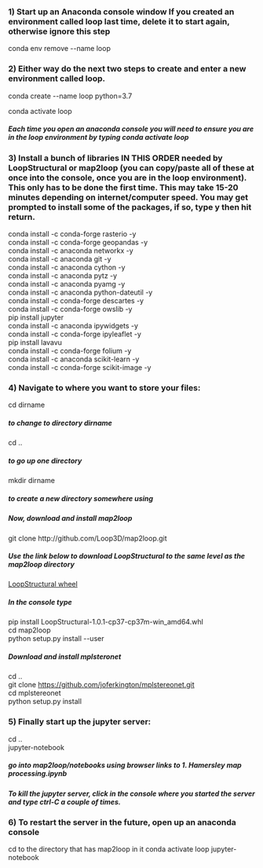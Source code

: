 ### 1) Start up an Anaconda console window  If you created an environment called loop last time, delete it to start again, otherwise ignore this step
   
conda env remove --name loop
   
### 2) Either way do the next two steps to create and enter a new environment called loop. 
   
conda create --name loop python=3.7
   
conda activate loop   
   
##### Each time you open an anaconda console   you will need to ensure you are in the loop environment by typing conda activate loop

### 3)  Install a bunch of libraries IN THIS ORDER needed by LoopStructural or map2loop (you can copy/paste all of these at once into the console, once you are in the loop environment). This only has to be done the first time. This may take 15-20 minutes depending on internet/computer speed. You may get prompted to install some of the packages, if so, type y then hit return.
    
conda install -c conda-forge rasterio   -y   
conda install -c conda-forge geopandas -y   
conda install -c anaconda networkx -y   
conda install -c anaconda git -y   
conda install -c anaconda cython -y   
conda install -c anaconda pytz -y    
conda install -c anaconda pyamg -y   
conda install -c anaconda python-dateutil -y   
conda install -c conda-forge descartes -y   
conda install -c conda-forge owslib -y   
pip install jupyter    
conda install -c anaconda ipywidgets    -y   
conda install -c conda-forge ipyleaflet -y   
pip install lavavu    
conda install -c conda-forge folium -y   
conda install -c anaconda scikit-learn -y   
conda install -c conda-forge scikit-image -y
   
### 4)  Navigate to where you want to store your files: 
   
cd dirname
   
##### to change to directory dirname
   
cd .. 
   
##### to go up one directory 
   
mkdir dirname

#####  to create a new directory somewhere using
   
   
##### Now, download and install map2loop
   
git clone http:<span></span>//github.com/Loop3D/map2loop.git
   
##### Use the link below to download LoopStructural to the same level as the map2loop directory   

<a href="https://github.com/Loop3D/LoopStructural/releases/download/latest/LoopStructural-1.0.1-cp37-cp37m-win_amd64.whl">LoopStructural wheel</a>    
   
##### In the console type
   
pip install LoopStructural-1.0.1-cp37-cp37m-win_amd64.whl   
cd map2loop   
python setup.py install --user   
    

##### Download and install mplsteronet
   
cd ..   
git clone https://github.com/joferkington/mplstereonet.git   
cd mplstereonet   
python setup.py install   
   
### 5) Finally start up the jupyter server:
   
cd ..   
jupyter-notebook   
   
##### go into map2loop/notebooks using browser links to 1. Hamersley map processing.ipynb   
   
##### To kill the jupyter server, click in the console where you started the server and type ctrl-C a couple of times.
   
### 6) To restart the server in the future, open up an anaconda console
   
cd to the directory that has map2loop in it
conda activate loop
jupyter-notebook


